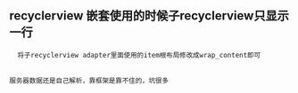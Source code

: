 ## recyclerview 嵌套使用的时候子recyclerview只显示一行
      将子recyclerview adapter里面使用的item根布局修改成wrap_content即可
      
## 
    服务器数据还是自己解析，靠框架是靠不住的，坑很多